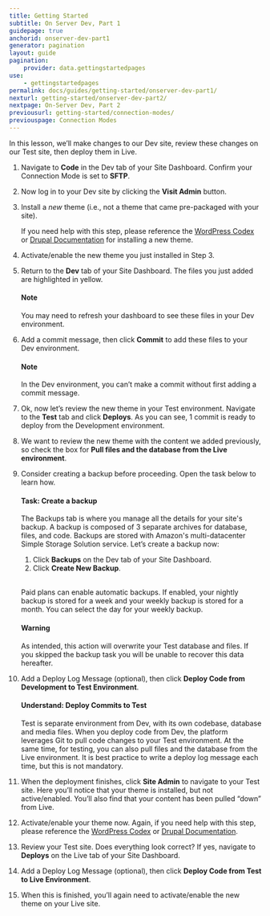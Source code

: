 ```yaml
---
title: Getting Started
subtitle: On Server Dev, Part 1
guidepage: true
anchorid: onserver-dev-part1
generator: pagination
layout: guide
pagination:
    provider: data.gettingstartedpages
use:
    - gettingstartedpages
permalink: docs/guides/getting-started/onserver-dev-part1/
nexturl: getting-started/onserver-dev-part2/
nextpage: On-Server Dev, Part 2
previousurl: getting-started/connection-modes/
previouspage: Connection Modes
---
```


In this lesson, we’ll make changes to our <span class="glyphicons glyphicons-wrench" aria-hidden="true"></span> Dev site, review these changes on our Test site, then deploy them in <span class="glyphicons glyphicons-cardio" aria-hidden="true"></span> Live.

1. Navigate to **<span class="glyphicons glyphicons-embed-close" aria-hidden="true"></span> Code** in the <span class="glyphicons glyphicons-wrench" aria-hidden="true"></span> Dev tab of your Site Dashboard. Confirm your Connection Mode is set to **SFTP**.

2. Now log in to your <span class="glyphicons glyphicons-wrench" aria-hidden="true"></span> Dev site by clicking the **Visit Admin** button.

3. Install a _new_ theme (i.e., not a theme that came pre-packaged with your site).

   If you need help with this step, please reference the [WordPress Codex](https://codex.wordpress.org/Using_Themes#Adding_New_Themes_using_the_Administration_Panels) or [Drupal Documentation](https://www.drupal.org/docs/user_guide/en/extend-theme-install.html) for installing a new theme.

4. Activate/enable the new theme you just installed in Step 3.

5. Return to the **<span class="glyphicons glyphicons-wrench" aria-hidden="true"></span> Dev** tab of your Site Dashboard. The files you just added are highlighted in yellow.

    <div class="alert alert-info">
    <h4 class="info">Note</h4>
    <p>You may need to refresh your dashboard to see these files in your <span class="glyphicons glyphicons-wrench" aria-hidden="true"></span> Dev environment.
    </p></div>

6. Add a commit message, then click **Commit** to add these files to your <span class="glyphicons glyphicons-wrench" aria-hidden="true"></span> Dev environment.

    <div class="alert alert-info">
    <h4 class="info">Note</h4>
    <p>In the <span class="glyphicons glyphicons-wrench" aria-hidden="true"></span> Dev environment, you can’t make a commit without first adding a commit message.
    </p></div>

7. Ok, now let’s review the new theme in your <span class="glyphicons glyphicons-equalizer" aria-hidden="true"></span> Test environment. Navigate to the **<span class="glyphicons glyphicons-equalizer" aria-hidden="true"></span> Test** tab and click **<span class="glyphicons glyphicons-refresh" aria-hidden="true"></span> Deploys**. As you can see, 1 commit is ready to deploy from the Development environment.  

8. We want to review the new theme with the content we added previously, so check the box for **Pull files and the database from the Live environment**.

9. Consider creating a backup before proceeding. Open the task below to learn how.

    <div class="alert alert-info">
     <h4 class="info">Task: Create a backup</h4>
     <div markdown="1">The Backups tab is where you manage all the details for your site's backup. A backup is composed of 3 separate archives for database, files, and code. Backups are stored with Amazon's multi-datacenter Simple Storage Solution service. Let’s create a backup now:

     1. Click **<span class="glyphicons glyphicons-cloud-upload" aria-hidden="true"></span> Backups** on the Dev tab of your Site Dashboard.
     2. Click **Create New Backup**.

    <br>Paid plans can enable automatic backups. If enabled, your nightly backup is stored for a week and your weekly backup is stored for a month. You can select the day for your weekly backup.
     </div>
   </div>

    <div class="alert alert-danger" role="alert">
      <h4 class="info">Warning</h4>
      <p>As intended, this action will overwrite your <span class="glyphicons glyphicons-equalizer" aria-hidden="true"></span> Test database and files. If you skipped the backup task you will be unable to recover this data hereafter.</p>
    </div>

10. Add a Deploy Log Message (optional), then click **Deploy Code from Development to Test Environment**.

    <div class="alert alert-info">
     <h4 class="info">Understand: Deploy Commits to Test</h4>
     <p markdown="1"><span class="glyphicons glyphicons-equalizer" aria-hidden="true"></span> Test is separate environment from <span class="glyphicons glyphicons-wrench" aria-hidden="true"></span> Dev, with its own codebase, database and media files.  When you deploy code from <span class="glyphicons glyphicons-wrench" aria-hidden="true"></span> Dev, the platform leverages Git to pull code changes to your <span class="glyphicons glyphicons-equalizer" aria-hidden="true"></span> <span class="glyphicons glyphicons-equalizer" aria-hidden="true"></span> Test environment. At the same time, for testing, you can also pull files and the database from the <span class="glyphicons glyphicons-cardio" aria-hidden="true"></span> Live environment.  It is best practice to write a deploy log message each time, but this is not mandatory.</p>
     </div>

11. When the deployment finishes, click **Site Admin** to navigate to your <span class="glyphicons glyphicons-equalizer" aria-hidden="true"></span> Test site. Here you’ll notice that your theme is installed, but not active/enabled. You’ll also find that your content has been pulled “down” from <span class="glyphicons glyphicons-cardio" aria-hidden="true"></span> Live.

12. Activate/enable your theme now. Again, if you need help with this step, please reference the [WordPress Codex](https://codex.wordpress.org/Using_Themes) or [Drupal Documentation](https://www.drupal.org/docs/user_guide/en/extend-theme-install.html).

13. Review your <span class="glyphicons glyphicons-equalizer" aria-hidden="true"></span> Test site. Does everything look correct? If yes, navigate to **<span class="glyphicons glyphicons-refresh" aria-hidden="true"></span> Deploys** on the <span class="glyphicons glyphicons-cardio" aria-hidden="true"></span> Live tab of your Site Dashboard.

14. Add a Deploy Log Message (optional), then click **Deploy Code from Test to Live Environment**.

15. When this is finished, you’ll again need to activate/enable the new theme on your <span class="glyphicons glyphicons-cardio" aria-hidden="true"></span> Live site.  
